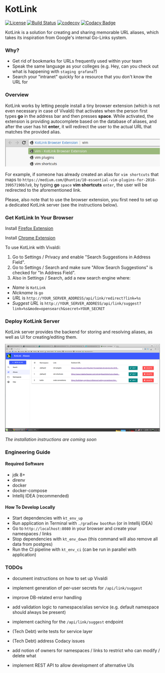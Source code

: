 # KotLink
[![License](https://img.shields.io/badge/License-Apache%202.0-blue.svg)](https://opensource.org/licenses/Apache-2.0)
[![Build Status](https://travis-ci.org/ilya40umov/KotLink.png?branch=master)](https://travis-ci.org/ilya40umov/KotLink)
[![codecov](https://codecov.io/gh/ilya40umov/KotLink/branch/master/graph/badge.svg)](https://codecov.io/gh/ilya40umov/KotLink)
[![Codacy Badge](https://api.codacy.com/project/badge/Grade/1a55315857b44bb78aab3a87da4f61ec)](https://www.codacy.com/app/ilya40umov/KotLink?utm_source=github.com&amp;utm_medium=referral&amp;utm_content=ilya40umov/KotLink&amp;utm_campaign=Badge_Grade)

KotLink is a solution for creating and sharing memorable URL aliases, 
which takes its inspiration from Google's internal Go-Links system.

### Why?

* Get rid of bookmarks for URLs frequently used within your team
* Speak the same language as your colleges (e.g. Hey, can you check out what is happening with `staging grafana`?)
* Search your "intranet" quickly for a resource that you don't know the URL for

### Overview

KotLink works by letting people install a tiny browser extension 
(which is not even necessary in case of Vivaldi)
that activates when the person first types **go** in the address bar and then presses **space**. 
While activated, the extension is providing autocomplete based on the database of aliases,
and after the user has hit **enter**, it will redirect the user to the actual URL that matches the provided alias.

![Suggestions In Address Bar](https://raw.githubusercontent.com/ilya40umov/KotLink/master/images/suggest.png)

For example, if someone has already created an alias for `vim shortcuts` 
that maps to `https://medium.com/@huntie/10-essential-vim-plugins-for-2018-39957190b7a9`,
by typing **go** `space` **vim shortcuts** `enter`, the user will be redirected to the aforementioned link.

Please, also note that to use the browser extension, you first need to set up a dedicated KotLink server
(see the instructions below).

### Get KotLink In Your Browser

Install [Firefox Extension](https://addons.mozilla.org/en-US/firefox/addon/kotlink-browser-extension)

Install [Chrome Extension](https://chrome.google.com/webstore/detail/kotlink-browser-extension/cdkflkfieefihicjaidafmggjdnkakod)

To use KotLink with Vivaldi:
1. Go to Settings / Privacy and enable "Search Suggestions in Address Field".
1. Go to Settings / Search and make sure "Allow Search Suggestions" is checked for "In Address Field".
1. Also in Settings / Search, add a new search engine where:
  - *Name* is `KotLink` 
  - *Nickname* is `go`
  - *URL* is `http://YOUR_SERVER_ADDRESS/api/link/redirect?link=%s`
  - *Suggest URL* is `http://YOUR_SERVER_ADDRESS/api/link/suggest?link=%s&mode=opensearch&secret=YOUR_SECRET`

### Deploy KotLink Server

KotLink server provides the backend for storing and resolving aliases, 
as well as UI for creating/editing them.

![List Aliases in UI](https://raw.githubusercontent.com/ilya40umov/KotLink/master/images/list-aliases.png)

*The installation instructions are coming soon*

### Engineering Guide

#### Required Software
* jdk 8+
* direnv
* docker
* docker-compose
* Intellij IDEA (recommended)

#### How To Develop Locally
* Start dependencies with `kt_env_up`
* Run application in Terminal with `./gradlew bootRun` (or in Intellij IDEA)
* Go to `http://localhost:8080` in your browser and create your namespaces / links
* Stop dependencies with `kt_env_down` (this command will also remove all data from postgres)
* Run the CI pipeline with `kt_env_ci` (can be run in parallel with application)

### TODOs
* document instructions on how to set up Vivaldi
* implement generation of per-user secrets for `/api/link/suggest`
* improve DB-related error handling
* add validation logic to namespace/alias service (e.g. default namespace should always be present)
* implement caching for the `/api/link/suggest` endpoint

* (Tech Debt) write tests for service layer
* (Tech Debt) address Codacy issues

* add notion of owners for namespaces / links to restrict who can modify / delete what
* implement REST API to allow development of alternative UIs